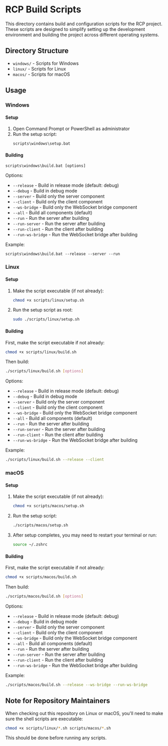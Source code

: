 # RCP Build Scripts

This directory contains build and configuration scripts for the RCP project. These scripts are designed to simplify setting up the development environment and building the project across different operating systems.

## Directory Structure

- `windows/` - Scripts for Windows
- `linux/` - Scripts for Linux
- `macos/` - Scripts for macOS

## Usage

### Windows

#### Setup

1. Open Command Prompt or PowerShell as administrator
2. Run the setup script:
   ```
   scripts\windows\setup.bat
   ```

#### Building

```
scripts\windows\build.bat [options]
```

Options:
- `--release` - Build in release mode (default: debug)
- `--debug` - Build in debug mode
- `--server` - Build only the server component
- `--client` - Build only the client component
- `--ws-bridge` - Build only the WebSocket bridge component
- `--all` - Build all components (default)
- `--run` - Run the server after building
- `--run-server` - Run the server after building
- `--run-client` - Run the client after building
- `--run-ws-bridge` - Run the WebSocket bridge after building

Example:
```
scripts\windows\build.bat --release --server --run
```

### Linux

#### Setup

1. Make the script executable (if not already):
   ```bash
   chmod +x scripts/linux/setup.sh
   ```

2. Run the setup script as root:
   ```bash
   sudo ./scripts/linux/setup.sh
   ```

#### Building

First, make the script executable if not already:
```bash
chmod +x scripts/linux/build.sh
```

Then build:
```bash
./scripts/linux/build.sh [options]
```

Options:
- `--release` - Build in release mode (default: debug)
- `--debug` - Build in debug mode
- `--server` - Build only the server component
- `--client` - Build only the client component
- `--ws-bridge` - Build only the WebSocket bridge component
- `--all` - Build all components (default)
- `--run` - Run the server after building
- `--run-server` - Run the server after building
- `--run-client` - Run the client after building
- `--run-ws-bridge` - Run the WebSocket bridge after building

Example:
```bash
./scripts/linux/build.sh --release --client
```

### macOS

#### Setup

1. Make the script executable (if not already):
   ```bash
   chmod +x scripts/macos/setup.sh
   ```

2. Run the setup script:
   ```bash
   ./scripts/macos/setup.sh
   ```

3. After setup completes, you may need to restart your terminal or run:
   ```bash
   source ~/.zshrc
   ```

#### Building

First, make the script executable if not already:
```bash
chmod +x scripts/macos/build.sh
```

Then build:
```bash
./scripts/macos/build.sh [options]
```

Options:
- `--release` - Build in release mode (default: debug)
- `--debug` - Build in debug mode
- `--server` - Build only the server component
- `--client` - Build only the client component
- `--ws-bridge` - Build only the WebSocket bridge component
- `--all` - Build all components (default)
- `--run` - Run the server after building
- `--run-server` - Run the server after building
- `--run-client` - Run the client after building
- `--run-ws-bridge` - Run the WebSocket bridge after building

Example:
```bash
./scripts/macos/build.sh --release --ws-bridge --run-ws-bridge
```

## Note for Repository Maintainers

When checking out this repository on Linux or macOS, you'll need to make sure the shell scripts are executable:

```bash
chmod +x scripts/linux/*.sh scripts/macos/*.sh
```

This should be done before running any scripts.